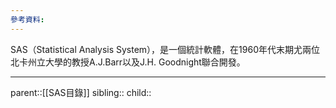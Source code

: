 ```yaml
---
參考資料:
---
```

SAS（Statistical Analysis System），是一個統計軟體，在1960年代末期尤兩位北卡州立大學的教授A.J.Barr以及J.H. Goodnight聯合開發。

- - -
parent::[[SAS目錄]]
sibling::
child::